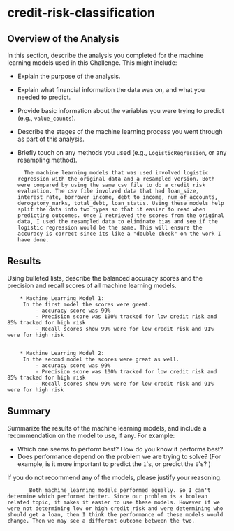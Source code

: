 # credit-risk-classification

## Overview of the Analysis

In this section, describe the analysis you completed for the machine learning models used in this Challenge. This might include:

* Explain the purpose of the analysis.
* Explain what financial information the data was on, and what you needed to predict.
* Provide basic information about the variables you were trying to predict (e.g., `value_counts`).
* Describe the stages of the machine learning process you went through as part of this analysis.
* Briefly touch on any methods you used (e.g., `LogisticRegression`, or any resampling method).

        The machine learning models that was used involved logistic regression with the original data and a resampled version. Both were compared by using the same csv file to do a credit risk evaluation. The csv file involved data that had loan_size, interest_rate, borrower_income, debt_to_income, num_of_accounts, derogatory_marks, total_debt, loan_status. Using these models help split the data into two types so that it easier to read when predicting outcomes. Once I retrieved the scores from the original data, I used the resampled data to eliminate bias and see if the logistic regression would be the same. This will ensure the accuracy is correct since its like a "double check" on the work I have done.

## Results

Using bulleted lists, describe the balanced accuracy scores and the precision and recall scores of all machine learning models.

        * Machine Learning Model 1:
         In the first model the scores were great. 
             - accuracy score was 99%
             - Precision score was 100% tracked for low credit risk and 85% tracked for high risk 
             - Recall scores show 99% were for low credit risk and 91% were for high risk


        * Machine Learning Model 2:
         In the second model the scores were great as well. 
             - accuracy score was 99%
             - Precision score was 100% tracked for low credit risk and 85% tracked for high risk 
             - Recall scores show 99% were for low credit risk and 91% were for high risk


## Summary

Summarize the results of the machine learning models, and include a recommendation on the model to use, if any. For example:
* Which one seems to perform best? How do you know it performs best?
* Does performance depend on the problem we are trying to solve? (For example, is it more important to predict the `1`'s, or predict the `0`'s? )

If you do not recommend any of the models, please justify your reasoning.

           Both machine learning models performed equally. So I can't determine which performed better. Since our problem is a boolean related topic, it makes it easier to use these models. However if we were not determining low or high credit risk and were determining who should get a loan, then I think the performance of these models would change. Then we may see a different outcome between the two.
